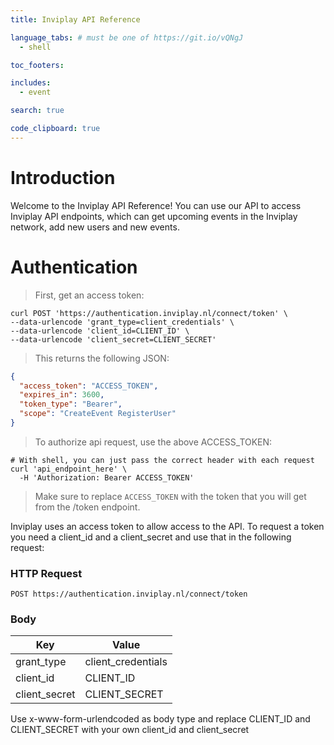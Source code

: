 ```yaml
---
title: Inviplay API Reference

language_tabs: # must be one of https://git.io/vQNgJ
  - shell

toc_footers:

includes:
  - event 

search: true

code_clipboard: true
---
```


# Introduction

Welcome to the Inviplay API Reference! You can use our API to access Inviplay API endpoints, which can get upcoming events in the Inviplay network, add new users and new events.

# Authentication

> First, get an access token:

```shell
curl POST 'https://authentication.inviplay.nl/connect/token' \
--data-urlencode 'grant_type=client_credentials' \
--data-urlencode 'client_id=CLIENT_ID' \
--data-urlencode 'client_secret=CLIENT_SECRET'
```

> This returns the following JSON:

```json
{
  "access_token": "ACCESS_TOKEN",
  "expires_in": 3600,
  "token_type": "Bearer",
  "scope": "CreateEvent RegisterUser"
}
```

> To authorize api request, use the above ACCESS_TOKEN:

```shell
# With shell, you can just pass the correct header with each request
curl 'api_endpoint_here' \
  -H 'Authorization: Bearer ACCESS_TOKEN'
```

> Make sure to replace `ACCESS_TOKEN` with the token that you will get from the /token endpoint.

Inviplay uses an access token to allow access to the API. To request a token you need a client_id and a client_secret and use that in the following request:

### HTTP Request

`POST https://authentication.inviplay.nl/connect/token`

### Body

Key | Value
--- | -----
grant_type | client_credentials
client_id | CLIENT_ID
client_secret | CLIENT_SECRET

<aside class="notice">
Use x-www-form-urlendcoded as body type and replace CLIENT_ID and CLIENT_SECRET with your own client_id and client_secret
</aside>
